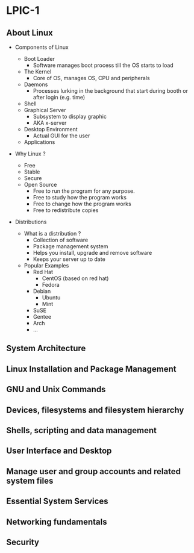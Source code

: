 # LPIC-1

## About Linux

* Components of Linux
  * Boot Loader
    * Software manages boot process till the OS starts to load
  * The Kernel
    * Core of OS, manages OS, CPU and peripherals
  * Daemons
    * Processes lurking in the background that start during booth or after login (e.g. time)
  * Shell
  * Graphical Server
    * Subsystem to display graphic
    * AKA x-server
  * Desktop Environment
    * Actual GUI for the user
  * Applications
  
* Why Linux ?
  * Free
  * Stable
  * Secure
  * Open Source
    * Free to run the program for any purpose.
    * Free to study how the program works
    * Free to change how the program works
    * Free to redistribute copies
    
* Distributions
  * What is a distribution ?
    * Collection of software
    * Package management system
    * Helps you install, upgrade and remove software
    * Keeps your server up to date
  * Popular Examples
    * Red Hat
      * CentOS (based on red hat)
      * Fedora
    * Debian
      * Ubuntu
      * Mint
    * SuSE
    * Gentee
    * Arch
    * ...

## System Architecture

## Linux Installation and Package Management

## GNU and Unix Commands

## Devices, filesystems and filesystem hierarchy

## Shells, scripting and data management

## User Interface and Desktop

## Manage user and group accounts and related system files

## Essential System Services

## Networking fundamentals

## Security